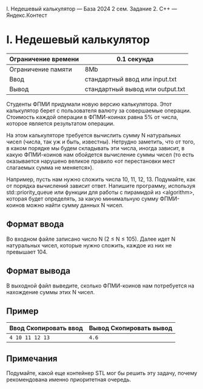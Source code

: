  I. Недешевый калькулятор — База 2024 2 сем. Задание 2\. C\+\+ — Яндекс.Контест



I. Недешевый калькулятор
========================




| Ограничение времени | 0\.1 секунда |
| --- | --- |
| Ограничение памяти | 8Mb |
| Ввод | стандартный ввод или input.txt |
| Вывод | стандартный вывод или output.txt |





Студенты ФПМИ придумали новую версию калькулятора. Этот калькулятор берет с пользователя валюту за совершаемые операции. Стоимость
 каждой операции в ФПМИ\-коинах равна 5% от числа, которое является результатом операции.
 

На этом калькуляторе требуется вычислить сумму N натуральных чисел (числа, так уж и быть, известны). Нетрудно заметить, что от того, в каком порядке мы будем складывать эти
 числа, иногда зависит, в какую ФПМИ\-коинов нам обойдется вычисление суммы чисел (то есть оказывается нарушено великое правило «от перестановки мест слагаемых сумма не меняется»).
 


Например, пусть нам нужно сложить числа 10, 11, 12, 13. Подумайте, как от порядка вычислений зависит ответ. Напишите программу, используя std::priority\_queue или функции для работы с пирамидой из \<algorithm\>, которая будет определять, за какую минимальную сумму ФПМИ\-коинов можно найти сумму данных N чисел.
 



Формат ввода
------------



Во входном файле записано число N (2 ≤ N ≤ 105). Далее идет N натуральных чисел, которые нужно сложить, каждое из них не превышает 104.
 


Формат вывода
-------------



В выходной файл выведите, сколько ФПМИ\-коинов нам потребуется на нахождение суммы этих N чисел.
 


Пример
------




| Ввод Скопировать ввод | Вывод Скопировать вывод |
| --- | --- |
| ``` 4 10 11 12 13  ``` | ``` 4.6  ``` |


Примечания
----------



Подумайте, какой еще контейнер STL мог бы решить эту задачу, почему рекомендована именно приоритетная очередь.
 


